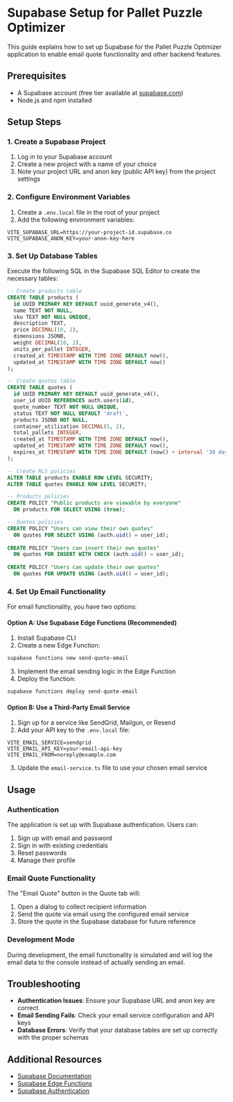 # Supabase Setup for Pallet Puzzle Optimizer

This guide explains how to set up Supabase for the Pallet Puzzle Optimizer application to enable email quote functionality and other backend features.

## Prerequisites

- A Supabase account (free tier available at [supabase.com](https://supabase.com))
- Node.js and npm installed

## Setup Steps

### 1. Create a Supabase Project

1. Log in to your Supabase account
2. Create a new project with a name of your choice
3. Note your project URL and anon key (public API key) from the project settings

### 2. Configure Environment Variables

1. Create a `.env.local` file in the root of your project
2. Add the following environment variables:

```
VITE_SUPABASE_URL=https://your-project-id.supabase.co
VITE_SUPABASE_ANON_KEY=your-anon-key-here
```

### 3. Set Up Database Tables

Execute the following SQL in the Supabase SQL Editor to create the necessary tables:

```sql
-- Create products table
CREATE TABLE products (
  id UUID PRIMARY KEY DEFAULT uuid_generate_v4(),
  name TEXT NOT NULL,
  sku TEXT NOT NULL UNIQUE,
  description TEXT,
  price DECIMAL(10, 2),
  dimensions JSONB,
  weight DECIMAL(10, 2),
  units_per_pallet INTEGER,
  created_at TIMESTAMP WITH TIME ZONE DEFAULT now(),
  updated_at TIMESTAMP WITH TIME ZONE DEFAULT now()
);

-- Create quotes table
CREATE TABLE quotes (
  id UUID PRIMARY KEY DEFAULT uuid_generate_v4(),
  user_id UUID REFERENCES auth.users(id),
  quote_number TEXT NOT NULL UNIQUE,
  status TEXT NOT NULL DEFAULT 'draft',
  products JSONB NOT NULL,
  container_utilization DECIMAL(5, 2),
  total_pallets INTEGER,
  created_at TIMESTAMP WITH TIME ZONE DEFAULT now(),
  updated_at TIMESTAMP WITH TIME ZONE DEFAULT now(),
  expires_at TIMESTAMP WITH TIME ZONE DEFAULT (now() + interval '30 days')
);

-- Create RLS policies
ALTER TABLE products ENABLE ROW LEVEL SECURITY;
ALTER TABLE quotes ENABLE ROW LEVEL SECURITY;

-- Products policies
CREATE POLICY "Public products are viewable by everyone" 
  ON products FOR SELECT USING (true);

-- Quotes policies
CREATE POLICY "Users can view their own quotes" 
  ON quotes FOR SELECT USING (auth.uid() = user_id);
  
CREATE POLICY "Users can insert their own quotes" 
  ON quotes FOR INSERT WITH CHECK (auth.uid() = user_id);
  
CREATE POLICY "Users can update their own quotes" 
  ON quotes FOR UPDATE USING (auth.uid() = user_id);
```

### 4. Set Up Email Functionality

For email functionality, you have two options:

#### Option A: Use Supabase Edge Functions (Recommended)

1. Install Supabase CLI
2. Create a new Edge Function:

```bash
supabase functions new send-quote-email
```

3. Implement the email sending logic in the Edge Function
4. Deploy the function:

```bash
supabase functions deploy send-quote-email
```

#### Option B: Use a Third-Party Email Service

1. Sign up for a service like SendGrid, Mailgun, or Resend
2. Add your API key to the `.env.local` file:

```
VITE_EMAIL_SERVICE=sendgrid
VITE_EMAIL_API_KEY=your-email-api-key
VITE_EMAIL_FROM=noreply@example.com
```

3. Update the `email-service.ts` file to use your chosen email service

## Usage

### Authentication

The application is set up with Supabase authentication. Users can:

1. Sign up with email and password
2. Sign in with existing credentials
3. Reset passwords
4. Manage their profile

### Email Quote Functionality

The "Email Quote" button in the Quote tab will:

1. Open a dialog to collect recipient information
2. Send the quote via email using the configured email service
3. Store the quote in the Supabase database for future reference

### Development Mode

During development, the email functionality is simulated and will log the email data to the console instead of actually sending an email.

## Troubleshooting

- **Authentication Issues**: Ensure your Supabase URL and anon key are correct
- **Email Sending Fails**: Check your email service configuration and API keys
- **Database Errors**: Verify that your database tables are set up correctly with the proper schemas

## Additional Resources

- [Supabase Documentation](https://supabase.com/docs)
- [Supabase Edge Functions](https://supabase.com/docs/guides/functions)
- [Supabase Authentication](https://supabase.com/docs/guides/auth)
